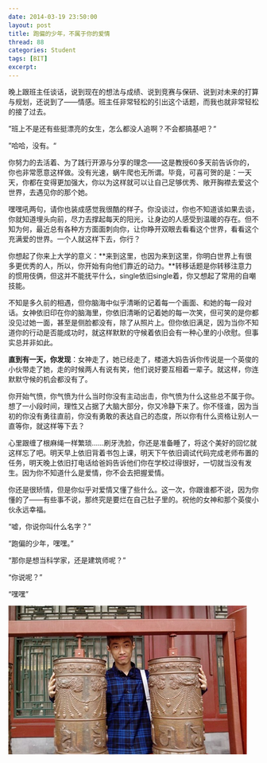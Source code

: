```yaml
---
date: 2014-03-19 23:50:00
layout: post
title: 跑偏的少年，不属于你的爱情
thread: 88
categories: Student
tags: [BIT]
excerpt: 
---
```


晚上跟班主任谈话，说到现在的想法与成绩、说到竞赛与保研、说到对未来的打算与规划，还说到了——情感。班主任非常轻松的引出这个话题，而我也就非常轻松的接了过去。

”班上不是还有些挺漂亮的女生，怎么都没人追啊？不会都搞基吧？“

”哈哈，没有。“

你努力的去活着、为了践行开源与分享的理念——这是教授60多天前告诉你的，你也非常愿意这样做。没有光速，蜗牛爬也无所谓。毕竟，可喜可贺的是：一天天，你都在变得更加强大，你以为这样就可以让自己足够优秀、敞开胸襟去爱这个世界，去遇见你的那个她。

嘿嘿吼两句，请你也装成感觉我很酷的样子。你没谈过，你也不知道该如果去谈，你就知道埋头向前，尽力去撑起每天的阳光，让身边的人感受到温暖的存在。但不知为何，最近总有各种方方面面刺向你，让你睁开双眼去看看这个世界，看看这个充满爱的世界。一个人就这样下去，你行？

你想起了你来上大学的意义：**来到这里，也因为来到这里，你明白世界上有很多更优秀的人，所以，你开始有向他们靠近的动力。**转移话题是你转移注意力的惯用伎俩，但这并不能抚平什么，single依旧single着，你又想起了常用的自嘲技能。

不知是多久前的相遇，但你脑海中似乎清晰的记着每一个画面、和她的每一段对话。女神依旧印在你的脑海里，你依旧清晰的记着她的每一次笑，但可笑的是你都没见过她一面，甚至是侧脸都没有，除了从照片上。但你依旧满足，因为当你不知道你的行动是否能成功时，就这样默默的守候着依旧会有一种心里的小欣慰。但事实总并非如此。

**直到有一天，你发现**：女神走了，她已经走了，楼道大妈告诉你传说是一个英俊的小伙带走了她，走的时候两人有说有笑，他们说好要互相着一辈子。就这样，你连默默守候的机会都没有了。

你开始气愤，你气愤为什么当时你没有主动出击，你气愤为什么这些总不属于你。想了一小段时间，理性又占据了大脑大部分，你又冷静下来了。你不怪谁，因为当初的你没有勇往直前，你没有勇敢的表达自己的态度，所以你有什么资格让别人一直等你，就这样等下去？

心里跟缠了根麻绳一样繁琐……刷牙洗脸，你还是准备睡了，将这个美好的回忆就这样忘了吧。明天早上依旧背着书包上课，明天下午依旧调试代码完成老师布置的任务，明天晚上依旧打电话给爸妈告诉他们你在学校过得很好，一切就当没有发生。因为你不知道什么是爱情，你不会去把握爱情。

你还是很矫情，但是你似乎对爱情又懂了些什么。这一次，你跟谁都不说，因为你懂的了——有些事不说，那终究是要烂在自己肚子里的。祝他的女神和那个英俊小伙永远幸福。

“嘘，你说你叫什么名字？”

“跑偏的少年，嘿嘿。”

“那你是想当科学家，还是建筑师呢？”

“你说呢？”

“嘿嘿”

![hijiangtao](/album/me.jpg "Photo of hijiangtao")